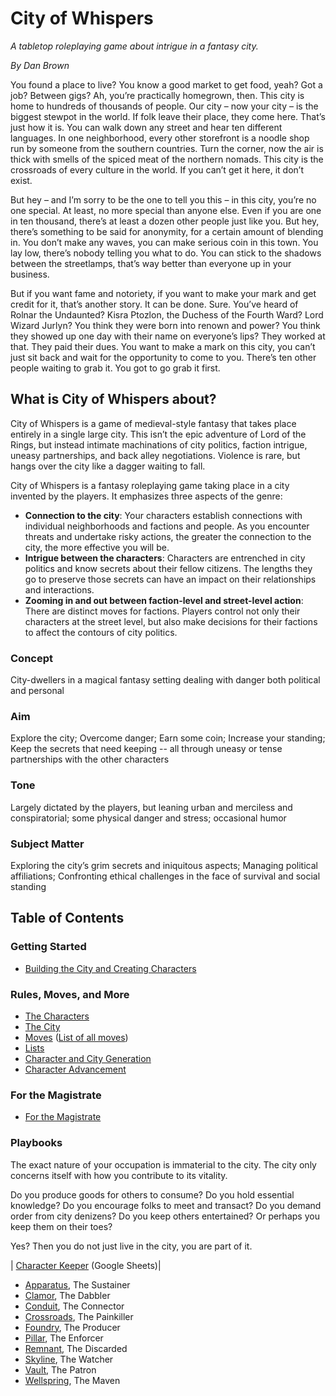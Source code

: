 # City of Whispers
_A tabletop roleplaying game about intrigue in a fantasy city._

_By Dan Brown_

You found a place to live? You know a good market to get food, yeah? Got a job? Between gigs? Ah, you’re practically homegrown, then. This city is home to hundreds of thousands of people. Our city – now your city – is the biggest stewpot in the world. If folk leave their place, they come here. That’s just how it is. You can walk down any street and hear ten different languages. In one neighborhood, every other storefront is a noodle shop run by someone from the southern countries. Turn the corner, now the air is thick with smells of the spiced meat of the northern nomads. This city is the crossroads of every culture in the world. If you can’t get it here, it don’t exist.  

But hey – and I’m sorry to be the one to tell you this – in this city, you’re no one special. At least, no more special than anyone else. Even if you are one in ten thousand, there’s at least a dozen other people just like you. But hey, there’s something to be said for anonymity, for a certain amount of blending in. You don’t make any waves, you can make serious coin in this town. You lay low, there’s nobody telling you what to do. You can stick to the shadows between the streetlamps, that’s way better than everyone up in your business.

But if you want fame and notoriety, if you want to make your mark and get credit for it, that’s another story. It can be done. Sure. You’ve heard of Rolnar the Undaunted? Kisra Ptozlon, the Duchess of the Fourth Ward? Lord Wizard Jurlyn? You think they were born into renown and power? You think they showed up one day with their name on everyone’s lips? They worked at that. They paid their dues. You want to make a mark on this city, you can’t just sit back and wait for the opportunity to come to you. There’s ten other people waiting to grab it. You got to go grab it first.

## What is City of Whispers about?

City of Whispers is a game of medieval-style fantasy that takes place entirely in a single large city. This isn’t the epic adventure of Lord of the Rings, but instead intimate machinations of city politics, faction intrigue, uneasy partnerships, and back alley negotiations. Violence is rare, but hangs over the city like a dagger waiting to fall.

City of Whispers is a fantasy roleplaying game taking place in a city invented by the players. It emphasizes three aspects of the genre:

-   **Connection to the city**: Your characters establish connections with individual neighborhoods and factions and people. As you encounter threats and undertake risky actions, the greater the connection to the city, the more effective you will be.
-   **Intrigue between the characters**: Characters are entrenched in city politics and know secrets about their fellow citizens. The lengths they go to preserve those secrets can have an impact on their relationships and interactions.
-   **Zooming in and out between faction-level and street-level action**: There are distinct moves for factions. Players control not only their characters at the street level, but also make decisions for their factions to affect the contours of city politics.

### Concept

City-dwellers in a magical fantasy setting dealing with danger both political and personal

### Aim

Explore the city; Overcome danger; Earn some coin; Increase your standing; Keep the secrets that need keeping -- all through uneasy or tense partnerships with the other characters

### Tone

Largely dictated by the players, but leaning urban and merciless and conspiratorial; some physical danger and stress; occasional humor

### Subject Matter

Exploring the city’s grim secrets and iniquitous aspects; Managing political affiliations; Confronting ethical challenges in the face of survival and social standing

## Table of Contents

### Getting Started
- [Building the City and Creating Characters](Gen.md)

### Rules, Moves, and More
- [The Characters](Characters.md)
- [The City](City.md)
- [Moves](Moves.md) ([List of all moves](ListofMoves.md))
- [Lists](Lists.md)
- [Character and City Generation](Gen.md)
- [Character Advancement](Advacement.md)

### For the Magistrate
- [For the Magistrate](Magistrate.md)

<a id="Playbooks"></a>
### Playbooks
The exact nature of your occupation is immaterial to the city. The city only concerns itself with how you contribute to its vitality. 

Do you produce goods for others to consume? Do you hold essential knowledge? Do you encourage folks to meet and transact? Do you demand order from city denizens? Do you keep others entertained? Or perhaps you keep them on their toes?

Yes? Then you do not just live in the city, you are part of it.

 | [Character Keeper](https://docs.google.com/spreadsheets/d/19W-ZXKJxQCVb6nVTRmpdg9w0xR8xBqS2c9Jb80rYUrk/edit?usp=sharing) (Google Sheets)| 

- [Apparatus](Playbooks/Apparatus.md), The Sustainer
- [Clamor](Playbooks/Clamor.md), The Dabbler
- [Conduit](Playbooks/Conduit.md), The Connector
- [Crossroads](Playbooks/Crossroads.md), The Painkiller
- [Foundry](Playbooks/Foundry.md), The Producer
- [Pillar](Playbooks/Pillar.md), The Enforcer
- [Remnant](Playbooks/Remnant.md), The Discarded
- [Skyline](Playbooks/Skyline.md), The Watcher
- [Vault](Playbooks/Vault.md), The Patron
- [Wellspring](Playbooks/Wellspring.md), The Maven